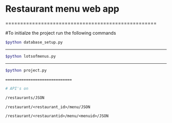 
# Restaurant menu web app
===================================================

#To initialze the project run the following commands
```bash
$python database_setup.py 

```
--------------------------

```bash
$python lotsofmenus.py 

```
 --------------------------

 ```bash
 $python project.py 
 
=============================

 # API's on

/restaurants/JSON

```
```
/restaurant/<restaurant_id>/menu/JSON

```
```
/restaurant/<restaurantid>/menu/<menuid>/JSON
```

